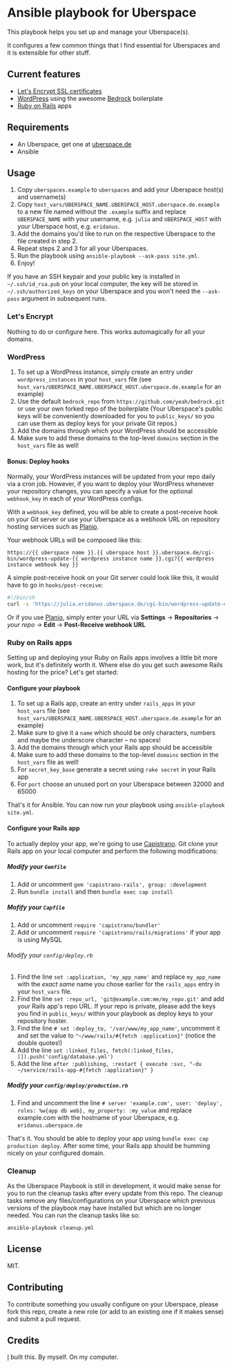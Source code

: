 # Ansible playbook for Uberspace

This playbook helps you set up and manage your Uberspace(s).

It configures a few common things that I find essential for Uberspaces and it is extensible for other stuff.

## Current features

- [Let's Encrypt SSL certificates](https://wiki.uberspace.de/webserver:https#let_s-encrypt-zertifikate)
- [WordPress](https://wordpress.org/) using the awesome [Bedrock](https://roots.io/bedrock/) boilerplate
- [Ruby on Rails](http://rubyonrails.org/) apps

## Requirements

- An Uberspace, get one at [uberspace.de](https://uberspace.de)
- Ansible

## Usage

1. Copy `uberspaces.example` to `uberspaces` and add your Uberspace host(s) and username(s)
2. Copy `host_vars/UBERSPACE_NAME.UBERSPACE_HOST.uberspace.de.example` to a new file named without the `.example` suffix and replace `UBERSPACE_NAME` with your username, e.g. `julia` and `UBERSPACE_HOST` with your Uberspace host, e.g. `eridanus`.
3. Add the domains you'd like to run on the respective Uberspace to the file created in step 2.
4. Repeat steps 2 and 3 for all your Uberspaces.
5. Run the playbook using `ansible-playbook --ask-pass site.yml`.
6. Enjoy!

If you have an SSH keypair and your public key is installed in `~/.ssh/id_rsa.pub` on your local computer, the key will be stored in `~/.ssh/authorized_keys` on your Uberspace and you won't need the `--ask-pass` argument in subsequent runs.

### Let's Encrypt

Nothing to do or configure here. This works automagically for all your domains.

### WordPress

1. To set up a WordPress instance, simply create an entry under `wordpress_instances` in your `host_vars` file (see `host_vars/UBERSPACE_NAME.UBERSPACE_HOST.uberspace.de.example` for an example)
2. Use the default `bedrock_repo` from `https://github.com/yeah/bedrock.git` or use your own forked repo of the boilerplate (Your Uberspace's public keys will be conveniently downloaded for you to `public_keys/` so you can use them as deploy keys for your private Git repos.)
3. Add the domains through which your WordPress should be accessible
4. Make sure to add these domains to the top-level `domains` section in the `host_vars` file as well!

#### Bonus: Deploy hooks

Normally, your WordPress instances will be updated from your repo daily via a cron job. However, if you want to deploy your WordPress whenever your repository changes, you can specify a value for the optional `webhook_key` in each of your WordPress configs.

With a `webhook_key` defined, you will be able to create a post-receive hook on your Git server or use your Uberspace as a webhook URL on repository hosting services such as [Planio](https://plan.io/subversion-hosting-and-git-hosting/).

Your webhook URLs will be composed like this:

```
https://{{ uberspace name }}.{{ uberspace host }}.uberspace.de/cgi-bin/wordpress-update-{{ wordpress instance name }}.cgi?{{ wordpress instance webhook key }}
```

A simple post-receive hook on your Git server could look like this, it would have to go in `hooks/post-receive`:

```bash
#!/bin/sh
curl -s 'https://julia.eridanus.uberspace.de/cgi-bin/wordpress-update-example_blog.cgi?secretsauce123'
```

Or if you use [Planio](https://plan.io), simply enter your URL via **Settings** &rarr; **Repositories** &rarr; *your repo* &rarr; **Edit** &rarr; **Post-Receive webhook URL**

### Ruby on Rails apps

Setting up and deploying your Ruby on Rails apps involves a little bit more work, but it's definitely worth it. Where else do you get such awesome Rails hosting for the price? Let's get started:

#### Configure your playbook

1. To set up a Rails app, create an entry under `rails_apps` in your `host_vars` file (see `host_vars/UBERSPACE_NAME.UBERSPACE_HOST.uberspace.de.example` for an example)
2. Make sure to give it a `name` which should be only characters, numbers and maybe the underscore character – no spaces!
3. Add the domains through which your Rails app should be accessible
4. Make sure to add these domains to the top-level `domains` section in the `host_vars` file as well!
5. For `secret_key_base` generate a secret using `rake secret` in your Rails app
6. For `port` choose an unused port on your Uberspace between 32000 and 65000

That's it for Ansible. You can now run your playbook using `ansible-playbook site.yml`.

#### Configure your Rails app

To actually deploy your app, we're going to use [Capistrano](http://capistranorb.com/). Git clone your Rails app on your local computer and perform the following modifications:

##### Modify your `Gemfile`

1. Add or uncomment `gem 'capistrano-rails', group: :development`
2. Run `bundle install` and then `bundle exec cap install`

##### Mofify your `Capfile`

1. Add or uncomment `require 'capistrano/bundler'`
2. Add or uncomment `require 'capistrano/rails/migrations'` if your app is using MySQL

###### Modify your `config/deploy.rb`

1. Find the line `set :application, 'my_app_name'` and replace `my_app_name` with the *exact same* name you chose earlier for the `rails_apps` entry in your `host_vars` file.  
2. Find the line `set :repo_url, 'git@example.com:me/my_repo.git'` and add your Rails app's repo URL. If your repo is private, please add the keys you find in `public_keys/` within your playbook as deploy keys to your repository hoster.
3. Find the line `# set :deploy_to, '/var/www/my_app_name'`, uncomment it and set the value to `"~/www/rails/#{fetch :application}"` (notice the double quotes!)
4. Add the line `set :linked_files, fetch(:linked_files, []).push('config/database.yml')`
5. Add the line `after :publishing, :restart { execute :svc, "-du ~/service/rails-app-#{fetch :application}" }`

##### Modify your `config/deploy/production.rb`

1. Find and uncomment the line `# server 'example.com', user: 'deploy', roles: %w{app db web}, my_property: :my_value` and replace example.com with the hostname of your Uberspace, e.g. `eridanus.uberspace.de`

That's it. You should be able to deploy your app using `bundle exec cap production deploy`. After some time, your Rails app should be humming nicely on your configured domain.

### Cleanup

As the Uberspace Playbook is still in development, it would make sense for you to run the cleanup tasks after every update from this repo. The cleanup tasks remove any files/configurations on your Uberspace which previous versions of the playbook may have installed but which are no longer needed. You can run the cleanup tasks like so:

`ansible-playbook cleanup.yml`

## License

MIT.

## Contributing

To contribute something you usually configure on your Uberspace, please fork this repo, create a new role (or add to an existing one if it makes sense) and submit a pull request.

## Credits

[I](http://jan.sh) built this. By myself. On my computer.
